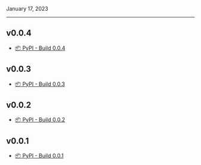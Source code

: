January 17, 2023

---

## v0.0.4

- [📦 PyPI - Build 0.0.4](https://github.com/FernandoCelmer/mkdocs-simple-blog/releases/tag/v0.0.4)

## v0.0.3

- [📦 PyPI - Build 0.0.3](https://github.com/FernandoCelmer/mkdocs-simple-blog/releases/tag/v0.0.3)

## v0.0.2

- [📦 PyPI - Build 0.0.2](https://github.com/FernandoCelmer/mkdocs-simple-blog/releases/tag/v0.0.2)

## v0.0.1

- [📦 PyPI - Build 0.0.1](https://github.com/FernandoCelmer/mkdocs-simple-blog/releases/tag/v0.0.1)
